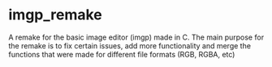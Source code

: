 # imgp_remake
A remake for the basic image editor (imgp) made in C.
The main purpose for the remake is to fix certain issues, add more functionality and merge the functions that were made for different file formats (RGB, RGBA, etc)

